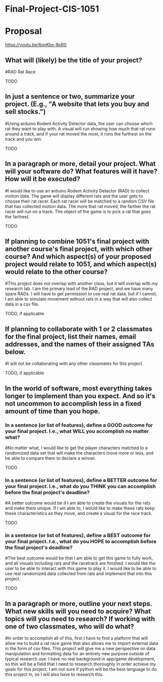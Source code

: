 # Final-Project-CIS-1051

# Proposal


https://youtu.be/6ovKbx-8pR0

## What will (likely) be the title of your project?
#RAD Rat Race 

TODO

## In just a sentence or two, summarize your project. (E.g., "A website that lets you buy and sell stocks.")

#Using arduino Rodent Activity Detector data, the user can choose which rat they want to play with. A visual will run showing how much that rat runs around a track, and if your rat moved the most, it runs the furthest on the track and you win.

TODO

## In a paragraph or more, detail your project. What will your software do? What features will it have? How will it be executed?

#I would like to use an arduino Rodent Activity Detector (RAD) to collect motion data. The game will display different rats and the user gets to choose their rat racer. Each rat racer will be matched to a random CSV file that has collected motion data. The more that rat moved, the farther the rat racer will run on a track. The object of the game is to pick a rat that goes the farthest. 

TODO

## If planning to combine 1051's final project with another course's final project, with which other course? And which aspect(s) of your proposed project would relate to 1051, and which aspect(s) would relate to the other course?

#This project does not overlap with another class, but it will overlap with my research lab. I am the primary lead of the RAD project, and we have many spare RADs. I will have to get permission to use real rat data, but if I cannot, I am able to simulate movement without rats in a way that will also collect data in a csv file. 

TODO, if applicable

## If planning to collaborate with 1 or 2 classmates for the final project, list their names, email addresses, and the names of their assigned TAs below.

#I will not be collaborating with any other classmates for this project. 

TODO, if applicable

## In the world of software, most everything takes longer to implement than you expect. And so it's not uncommon to accomplish less in a fixed amount of time than you hope.

### In a sentence (or list of features), define a GOOD outcome for your final project. I.e., what WILL you accomplish no matter what?

#No matter what, I would like to get the player characters matched to a randomized data set that will make the characters move more or less, and be able to compare them to declare a winner. 

TODO

### In a sentence (or list of features), define a BETTER outcome for your final project. I.e., what do you THINK you can accomplish before the final project's deadline?

#A better outcome would be if I am able to create the visuals for the rats and make them unique. If I am able to, I would like to make these rats keep these characteristics as they move, and create a visual for the race track. 

TODO

### In a sentence (or list of features), define a BEST outcome for your final project. I.e., what do you HOPE to accomplish before the final project's deadline?

#The best outcome would be that I am able to get this game to fully work, and all visuals including rats and the racetrack are finished. I would like the user to be able to interact with this game to play it. I would like to be able to use real randomized data collected from rats and implement that into this project. 

TODO

## In a paragraph or more, outline your next steps. What new skills will you need to acquire? What topics will you need to research? If working with one of two classmates, who will do what?

#In order to accomplish all of this, first I have to find a platform that will allow me to build a rat race game that also allows me to import external data in the form of csv files. This project will give me a new perspective on data manipulation and formatting data for an entirely new purpose outside of typical research use. I have no real background in app/game development, so this will be a field that I need to research thoroughly in order achieve my goals for this project. I am not sure if python will be the best language to do this project in, so I will also have to research this. 

